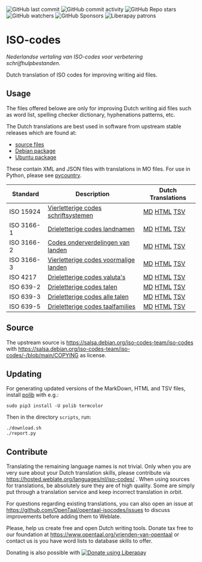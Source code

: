![GitHub last commit](https://img.shields.io/github/last-commit/opentaal/opentaal-isocodes)
![GitHub commit activity](https://img.shields.io/github/commit-activity/y/opentaal/opentaal-isocodes)
![GitHub Repo stars](https://img.shields.io/github/stars/opentaal/opentaal-isocodes)
![GitHub watchers](https://img.shields.io/github/watchers/opentaal/opentaal-isocodes)
![GitHub Sponsors](https://img.shields.io/github/sponsors/opentaal)
![Liberapay patrons](https://img.shields.io/liberapay/patrons/opentaal)

# ISO-codes

_Nederlandse vertaling van ISO-codes voor verbetering schrijfhulpbestanden._

Dutch translation of ISO codes for improving writing aid files.

## Usage

The files offered belowe are only for improving Dutch writing aid files such as
word list, spelling checker dictionary, hyphenations patterns, etc.

The Dutch translations are best used in software from upstream stable releases
which are found at:
- [source files](https://salsa.debian.org/iso-codes-team/iso-codes/-/releases)
- [Debian package](https://packages.debian.org/search?keywords=iso-codes)
- [Ubuntu package](https://packages.ubuntu.com/search?keywords=iso-codes)

These contain XML and JSON files with translations in MO files. For use in
Python, please see [pycountry](https://pypi.org/project/pycountry/).

Standard | Description | Dutch Translations
---|---|---
ISO 15924 | [Vierletterige codes schriftsystemen](https://nl.wikipedia.org/w/index.php?search=ISO_15924) | [MD](md/iso_15924.md) [HTML](html/iso_15924.html) [TSV](tsv/iso_15924.tsv)
ISO 3166-1 | [Drieletterige codes landnamen](https://nl.wikipedia.org/w/index.php?search=ISO_3166-1) | [MD](md/iso_3166-1.md) [HTML](html/iso_3166-1.html) [TSV](tsv/iso_3166-1.tsv)
ISO 3166-2 | [Codes onderverdelingen van landen](https://nl.wikipedia.org/w/index.php?search=ISO_3166-2) | [MD](md/iso_3166-2.md) [HTML](html/iso_3166-2.html) [TSV](tsv/iso_3166-2.tsv)
ISO 3166-3 | [Vierletterige codes voormalige landen](https://nl.wikipedia.org/w/index.php?search=ISO_3166-3) | [MD](md/iso_3166-3.md) [HTML](html/iso_3166-3.html) [TSV](tsv/iso_3166-3.tsv)
ISO 4217 | [Drieletterige codes valuta's](https://nl.wikipedia.org/w/index.php?search=ISO_4217) | [MD](md/iso_4217.md) [HTML](html/iso_4217.html) [TSV](tsv/iso_4217.tsv)
ISO 639-2 | [Drieletterige codes talen](https://nl.wikipedia.org/w/index.php?search=ISO_639#ISO_639-2) | [MD](md/iso_639-2.md) [HTML](html/iso_639-2.html) [TSV](tsv/iso_639-2.tsv)
ISO 639-3 | [Drieletterige codes alle talen](https://nl.wikipedia.org/w/index.php?search=ISO_639#ISO_639-3) | [MD](md/iso_639-3.md) [HTML](html/iso_639-3.html) [TSV](tsv/iso_639-3.tsv)
ISO 639-5 | [Drieletterige codes taalfamilies](https://nl.wikipedia.org/w/index.php?search=ISO_639-5) | [MD](md/iso_639-5.md) [HTML](html/iso_639-5.html) [TSV](tsv/iso_639-5.tsv)

## Source

The upstream source is https://salsa.debian.org/iso-codes-team/iso-codes with
https://salsa.debian.org/iso-codes-team/iso-codes/-/blob/main/COPYING as
license.

## Updating

For generating updated versions of the MarkDown, HTML and TSV files, install
[polib](https://pypi.org/project/polib/) with e.g.:

    sudo pip3 install -U polib termcolor

Then in the directory `scripts`, run:

    ./download.sh
    ./report.py

## Contribute

Translating the remaining language names is not trivial. Only when you are
very sure about your Dutch translation skills, please contribute via
https://hosted.weblate.org/languages/nl/iso-codes/ . When using sources for
translations, be absolutely sure they are of high quality. Some are simply put
through a translation service and keep incorrect translation in orbit.

For questions regarding existing translations, you can also open an issue
at https://github.com/OpenTaal/opentaal-isocodes/issues to discuss
improvements before adding them to Weblate.

Please, help us create free and open Dutch writing tools. Donate tax free to our
foundation at https://www.opentaal.org/vrienden-van-opentaal or contact us is
you have word lists to database skills to offer.

Donating is also possible with <noscript><a href="https://liberapay.com/opentaal/donate"><img alt="Donate using Liberapay" src="https://liberapay.com/assets/widgets/donate.svg"></a></noscript>
